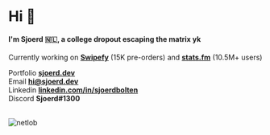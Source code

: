 <h1 align="left">Hi 👋</h1>
<h4 align="left">I'm Sjoerd 🇳🇱, a college dropout escaping the matrix yk</h4>

Currently working on **[Swipefy](https://swipefy.app)** (15K pre-orders) and **[stats.fm](https://stats.fm)** (10.5M+ users)


Portfolio **[sjoerd.dev](https://sjoerd.dev/)**<br>
Email **[hi@sjoerd.dev](mailto:hi@sjoerd.dev)**<br>
Linkedin **[linkedin.com/in/sjoerdbolten](https://linkedin.com/in/sjoerdbolten)**<br>
Discord **Sjoerd#1300**<br>
<br>
<p align="left"> <img src="https://komarev.com/ghpvc/?username=netlob" alt="netlob" /> </p>
